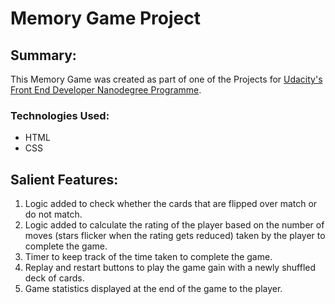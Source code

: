 # Memory Game Project

## Summary:

This Memory Game was created as part of one of the Projects for [Udacity's Front End Developer Nanodegree Programme](https://www.udacity.com/course/front-end-web-developer-nanodegree--nd001).

### Technologies Used:

* HTML
* CSS

## Salient Features:
1. Logic added to check whether the cards that are flipped over match or do not match.
2. Logic added to calculate the rating of the player based on the number of moves (stars flicker when the rating gets reduced) taken by the player to complete the game.
3. Timer to keep track of the time taken to complete the game.
4. Replay and restart buttons to play the game gain with a newly shuffled deck of cards.
5. Game statistics displayed at the end of the game to the player.
